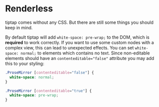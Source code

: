 # Renderless

tiptap comes without any CSS. But there are still some things you should keep in mind.

By default tiptap will add `white-space: pre-wrap;` to the DOM, which is **required** to work correctly. If you want to use some custom nodes with a complex view, this can lead to unexpected effects. You can set `white-space: normal;` to elements which contains no text. Since non-editable elements should have an `contenteditable="false"` attribute you may add this to your styling:

```css
.ProseMirror [contenteditable="false"] {
  white-space: normal;
}

.ProseMirror [contenteditable="true"] {
  white-space: pre-wrap;
}
```